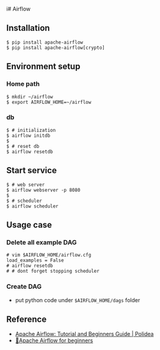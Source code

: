 i# Airflow

## Installation
```
$ pip install apache-airflow
$ pip install apache-airflow[crypto]
```

## Environment setup

### Home path
```
$ mkdir ~/airflow
$ export AIRFLOW_HOME=~/airflow
```

### db
```
$ # initialization
$ airflow initdb
$
$ # reset db
$ airflow resetdb
```

## Start service
```
$ # web server
$ airflow webserver -p 8080
$
$ # scheduler
$ airflow scheduler
```

## Usage case
### Delete all example DAG
```
# vim $AIRFLOW_HOME/airflow.cfg
load_examples = False
# airflow resetdb
# # dont forget stopping scheduler
```

### Create DAG
* put python code under `$AIRFLOW_HOME/dags` folder



## Reference
* [Apache Airflow: Tutorial and Beginners Guide | Polidea](https://www.polidea.com/blog/apache-airflow-tutorial-and-beginners-guide/)
* [🌈Apache Airflow for beginners](https://www.youtube.com/watch?v=YWtfU0MQZ_4)
